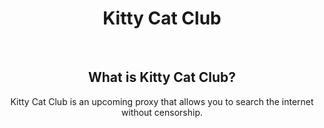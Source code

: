 <center>
  <h1>Kitty Cat Club</h1>
  <br/>
  <h2>What is Kitty Cat Club?</h2>
  <p>Kitty Cat Club is an upcoming proxy that allows you to search the internet without censorship.</p>
</center>
